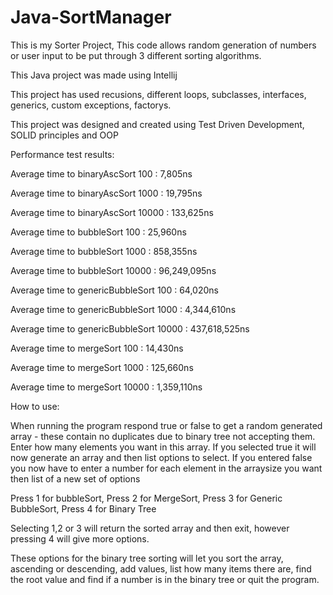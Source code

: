 # Java-SortManager
This is my Sorter Project, This code allows random generation of numbers or user input to be put through 3 different sorting algorithms.

This Java project was made using Intellij

This project has used recusions, different loops, subclasses, interfaces, generics, custom exceptions, factorys.

This project was designed and created using Test Driven Development, SOLID principles and OOP

Performance test results:

Average time to binaryAscSort 100 : 7,805ns

Average time to binaryAscSort 1000 : 19,795ns

Average time to binaryAscSort 10000 : 133,625ns


Average time to bubbleSort 100 : 25,960ns

Average time to bubbleSort 1000 : 858,355ns

Average time to bubbleSort 10000 : 96,249,095ns


Average time to genericBubbleSort 100 : 64,020ns

Average time to genericBubbleSort 1000 : 4,344,610ns

Average time to genericBubbleSort 10000 : 437,618,525ns


Average time to mergeSort 100 : 14,430ns

Average time to mergeSort 1000 : 125,660ns

Average time to mergeSort 10000 : 1,359,110ns


How to use: 

When running the program respond true or false to get a random generated array - these contain no duplicates due to binary tree not accepting them.
Enter how many elements you want in this array.
If you selected true it will now generate an array and then list options to select.
If you entered false you now have to enter a number for each element in the arraysize you want then list of a new set of options

Press 1 for bubbleSort, Press 2 for MergeSort, Press 3 for Generic BubbleSort, Press 4 for Binary Tree

Selecting 1,2 or 3 will return the sorted array and then exit, however pressing 4 will give more options.

These options for the binary tree sorting will let you sort the array, ascending or descending, add values, list how many items there are, find the root value and find if a number is in the binary tree or quit the program.


